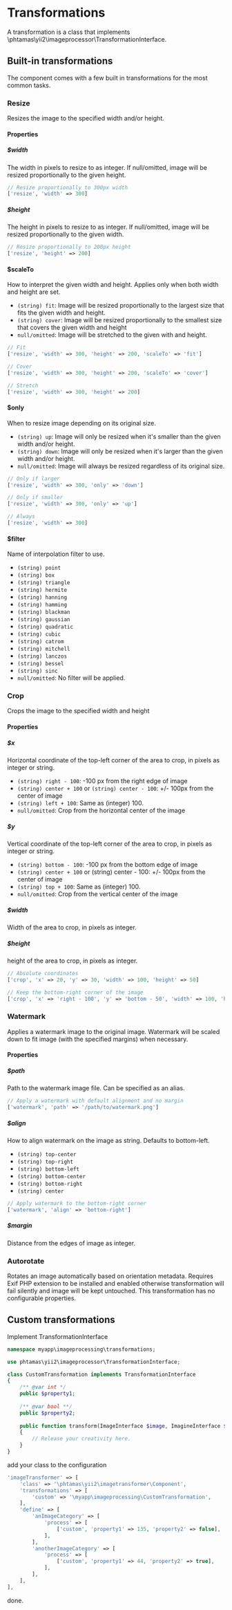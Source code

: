 # Transformations
A transformation is a class that implements \phtamas\yii2\imageprocessor\TransformationInterface.
## Built-in transformations
The component comes with a few built in transformations for the most common tasks.
### Resize
Resizes the image to the specified width and/or height.
#### Properties
##### $width
The width in pixels to resize to as integer. If null/omitted, image will be resized proportionally to the given height.

```php
// Resize proportionally to 300px width
['resize', 'width' => 300]
```
##### $height
The height in pixels to resize to as integer. If null/omitted, image will be resized proportionally to the given width.

```php
// Resize proportionally to 200px height
['resize', 'height' => 200]
```
#### $scaleTo
How to interpret the given width and height. Applies only when both width and height are set.

* `(string) fit`: Image will be resized proportionally to the largest size that fits the given width and height.
* `(string) cover`: Image will be resized proportionally to the smallest size that covers the given width and height
* `null/omitted`: Image will be stretched to the given with and height.
 
```php
// Fit
['resize', 'width' => 300, 'height' => 200, 'scaleTo' => 'fit']

// Cover
['resize', 'width' => 300, 'height' => 200, 'scaleTo' => 'cover']

// Stretch
['resize', 'width' => 300, 'height' => 200]
```
#### $only
When to resize image depending on its original size.

* `(string) up`: Image will only be resized when it's smaller than the given width and/or height.
* `(string) down`: Image will only be resized when it's larger than the given width and/or height.
* `null/omitted`: Image will always be resized regardless of its original size.

```php
// Only if larger
['resize', 'width' => 300, 'only' => 'down']

// Only if smaller
['resize', 'width' => 300, 'only' => 'up']

// Always
['resize', 'width' => 300]
```
#### $filter
Name of interpolation filter to use.

* `(string) point`
* `(string) box`
* `(string) triangle`
* `(string) hermite`
* `(string) hanning`
* `(string) hamming`
* `(string) blackman`
* `(string) gaussian`
* `(string) quadratic`
* `(string) cubic`
* `(string) catrom`
* `(string) mitchell`
* `(string) lanczos`
* `(string) bessel`
* `(string) sinc`
* `null/omitted`: No filter will be applied.

### Crop
Crops the image to the specified width and height
#### Properties
##### $x
Horizontal coordinate of the top-left corner of the area to crop, in pixels as integer or string.

* `(string) right - 100`: -100 px from the right edge of image
* `(string) center + 100` or `(string) center - 100`: +/- 100px from the center of image
* `(string) left + 100`: Same as (integer) 100.
* `null/omitted`: Crop from the horizontal center of the image

##### $y
Vertical coordinate of the top-left corner of the area to crop, in pixels as integer or string.

* `(string) bottom - 100`: -100 px from the bottom edge of image
* `(string) center + 100` or (string) center - 100: +/- 100px from the center of image
* `(string) top + 100`: Same as (integer) 100.
* `null/omitted`: Crop from the vertical center of the image

##### $width
Width of the area to crop, in pixels as integer.
##### $height
height of the area to crop, in pixels as integer.

```php
// Absolute coordinates
['crop', 'x' => 20, 'y' => 30, 'width' => 100, 'height' => 50]

// Keep the bottom-right corner of the image
['crop', 'x' => 'right - 100', 'y' => 'bottom - 50', 'width' => 100, 'height' => 50]

```
### Watermark
Applies a watermark image to the original image. Watermark will be scaled down to fit image (with the specified margins) when necessary.
#### Properties
##### $path
Path to the watermark image file. Can be specified as an alias.

```php
// Apply a watermark with default alignment and no margin
['watermark', 'path' => '/path/to/watermark.png']
```
##### $align
How to align watermark on the image as string. Defaults to bottom-left.

* `(string) top-center`
* `(string) top-right`
* `(string) bottom-left`
* `(string) bottom-center`
* `(string) bottom-right`
* `(string) center`

```php
// Apply watermark to the bottom-right corner
['watermark', 'align' => 'bottom-right']
```
##### $margin
Distance from the edges of image as integer.
### Autorotate
Rotates an image automatically based on orientation metadata. Requires Exif PHP extension to be installed and enabled otherwise transformation will fail silently and image will be kept untouched. This transformation has no configurable properties.
## Custom transformations

Implement TransformationInterface 

```php
namespace myapp\imageprocessing\transformations;

use phtamas\yii2\imageprocessor\TransformationInterface;

class CustomTransformation implements TransformationInterface
{
	/** @var int */
	public $property1;
    
    /** @var bool **/
    public $property2;
    
	public function transform(ImageInterface $image, ImagineInterface $imagine)
    {
    	// Release your creativity here.
    }
}
```
add your class to the configuration

```php
'imageTransformer' => [
	'class' => '\phtamas\yii2\imagetransformer\Component',
    'transformations' => [
    	'custom' => '\myapp\imageprocessing\CustomTransformation',
    ],
    'define' => [
    	'anImageCategory' => [
        	'process' => [
            	['custom', 'property1' => 135, 'property2' => false],
            ],
        ],
    	'anotherImageCategory' => [
        	'process' => [
            	['custom', 'property1' => 44, 'property2' => true],
            ],
        ],
    ],
],
```
done.
